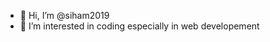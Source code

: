 - 👋 Hi, I’m @siham2019
- 👀 I’m interested in coding especially in web developement 

<!---
siham2019/siham2019 is a ✨ special ✨ repository because its `README.md` (this file) appears on your GitHub profile.
You can click the Preview link to take a look at your changes.
--->
